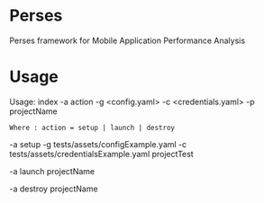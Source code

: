 # Perses
Perses framework for Mobile Application Performance  Analysis


# Usage

Usage: index -a action -g <config.yaml> -c <credentials.yaml> -p projectName

    Where : action = setup | launch | destroy 

-a setup -g tests/assets/configExample.yaml -c tests/assets/credentialsExample.yaml projectTest

-a launch projectName

-a destroy projectName